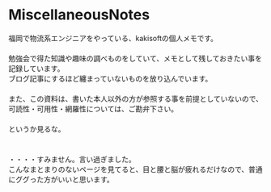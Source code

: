 # MiscellaneousNotes
福岡で物流系エンジニアをやっている、kakisoftの個人メモです。  
　  
勉強会で得た知識や趣味の調べものをしていて、メモとして残しておきたい事を記録しています。  
ブログ記事にするほど纏まっていないものを放り込んでいます。  
　  
また、この資料は、書いた本人以外の方が参照する事を前提としていないので、
可読性・可用性・網羅性については、ご勘弁下さい。  
　  
というか見るな。
　  　  
　  
　  
・・・・すみません。言い過ぎました。  
こんなまとまりのないページを見てると、目と腰と脳が疲れるだけなので、普通にググった方がいいと思います。
